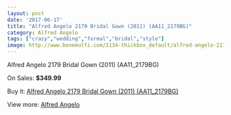 ```yaml
---
layout: post
date: '2017-06-17'
title: "Alfred Angelo 2179 Bridal Gown (2011) (AA11_2179BG)"
category: Alfred Angelo
tags: ["crazy","wedding","formal","bridal","style"]
image: http://www.benemulti.com/1134-thickbox_default/alfred-angelo-2179-bridal-gown-2011-aa112179bg.jpg
---
```

Alfred Angelo 2179 Bridal Gown (2011) (AA11_2179BG)

On Sales: **$349.99**
<a href="https://www.benemulti.com/en/alfred-angelo/425-alfred-angelo-2179-bridal-gown-2011-aa112179bg.html"><amp-img layout="responsive" width="600" height="600" src="//www.benemulti.com/1134-thickbox_default/alfred-angelo-2179-bridal-gown-2011-aa112179bg.jpg" alt="Alfred Angelo 2179 Bridal Gown (2011) (AA11_2179BG) 0" /></a>
<a href="https://www.benemulti.com/en/alfred-angelo/425-alfred-angelo-2179-bridal-gown-2011-aa112179bg.html"><amp-img layout="responsive" width="600" height="600" src="//www.benemulti.com/1136-thickbox_default/alfred-angelo-2179-bridal-gown-2011-aa112179bg.jpg" alt="Alfred Angelo 2179 Bridal Gown (2011) (AA11_2179BG) 1" /></a>
<a href="https://www.benemulti.com/en/alfred-angelo/425-alfred-angelo-2179-bridal-gown-2011-aa112179bg.html"><amp-img layout="responsive" width="600" height="600" src="//www.benemulti.com/1135-thickbox_default/alfred-angelo-2179-bridal-gown-2011-aa112179bg.jpg" alt="Alfred Angelo 2179 Bridal Gown (2011) (AA11_2179BG) 2" /></a>

Buy it: [Alfred Angelo 2179 Bridal Gown (2011) (AA11_2179BG)](https://www.benemulti.com/en/alfred-angelo/425-alfred-angelo-2179-bridal-gown-2011-aa112179bg.html "Alfred Angelo 2179 Bridal Gown (2011) (AA11_2179BG)")

View more: [Alfred Angelo](https://www.benemulti.com/en/4-alfred-angelo "Alfred Angelo")